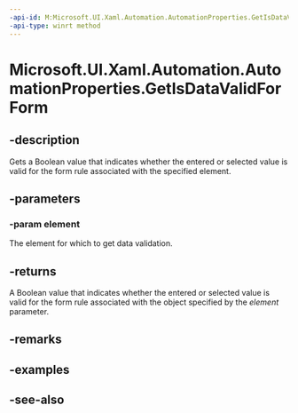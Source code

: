 ```yaml
---
-api-id: M:Microsoft.UI.Xaml.Automation.AutomationProperties.GetIsDataValidForForm(Microsoft.UI.Xaml.DependencyObject)
-api-type: winrt method
---
```


<!-- Method syntax
public bool GetIsDataValidForForm(Windows.UI.Xaml.DependencyObject element)
-->

# Microsoft.UI.Xaml.Automation.AutomationProperties.GetIsDataValidForForm

## -description
Gets a Boolean value that indicates whether the entered or selected value is valid for the form rule associated with the specified element.

## -parameters
### -param element
The element for which to get data validation.

## -returns
A Boolean value that indicates whether the entered or selected value is valid for the form rule associated with the object specified by the *element* parameter.

## -remarks

## -examples

## -see-also
